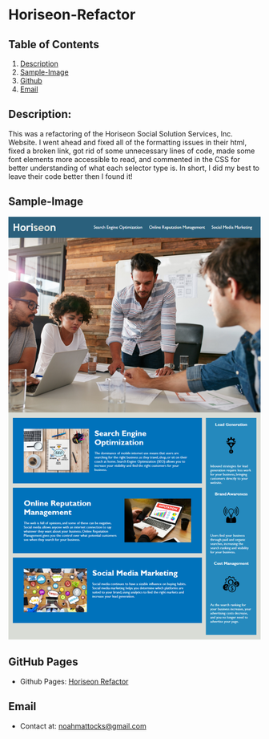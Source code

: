 # Horiseon-Refactor

## Table of Contents
1. [Description](#Description)
2. [Sample-Image](#Sample-Image)
3. [Github](#Github)
5. [Email](#Email)  

## Description:
This was a refactoring of the Horiseon Social Solution Services, Inc. Website. I went ahead and fixed all of the formatting issues in their html, fixed a broken link, got rid of some unnecessary lines of code, made some font elements more accessible to read, and commented in the CSS for better understanding of what each selector type is. In short, I did my best to leave their code better then I found it!

## Sample-Image

![Sample-Image](https://raw.githubusercontent.com/TheHalfrican/Horiseon-Refactor/main/assets/images/01-html-css-git-homework-demo.png)

## GitHub Pages
- Github Pages: [Horiseon Refactor](https://thehalfrican.github.io/Horiseon-Refactor/)
## Email
- Contact at: [noahmattocks@gmail.com](mailto:noahmattocks@gmail.com)